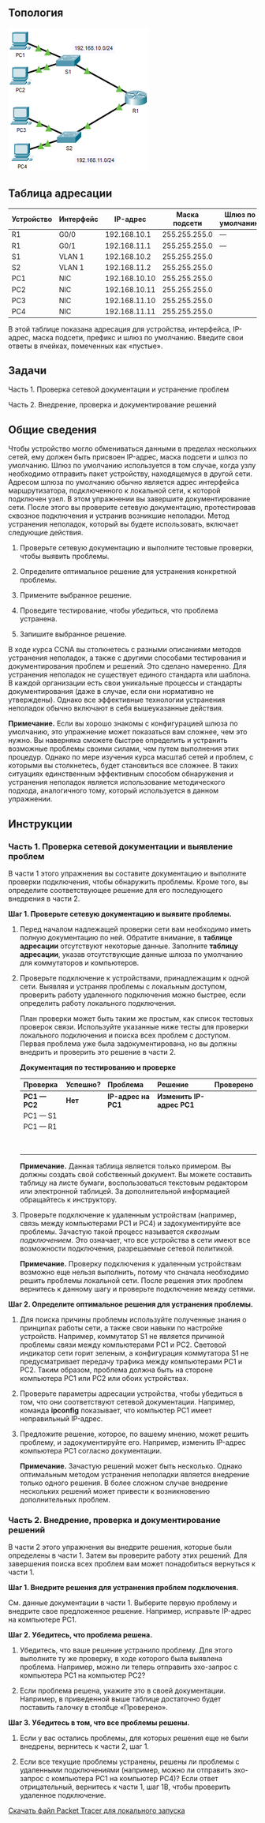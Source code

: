 ## Топология

![](./assets/topology.png)

## Таблица адресации

| Устройство | Интерфейс | IP-адрес      | Маска подсети | Шлюз по умолчанию |
|------------|-----------|---------------|---------------|-------------------|
| R1         | G0/0      | 192.168.10.1  | 255.255.255.0 | —                 |
| R1         | G0/1      | 192.168.11.1  | 255.255.255.0 | —                 |
| S1         | VLAN 1    | 192.168.10.2  | 255.255.255.0 |                   |
| S2         | VLAN 1    | 192.168.11.2  | 255.255.255.0 |                   |
| PC1        | NIC       | 192.168.10.10 | 255.255.255.0 |                   |
| PC2        | NIC       | 192.168.10.11 | 255.255.255.0 |                   |
| PC3        | NIC       | 192.168.11.10 | 255.255.255.0 |                   |
| PC4        | NIC       | 192.168.11.11 | 255.255.255.0 |                   |

В этой таблице показана адресация для устройства, интерфейса, IP-адрес, маска подсети, префикс и шлюз по умолчанию. Введите свои ответы в ячейках, помеченных как «пустые».

## Задачи

Часть 1. Проверка сетевой документации и устранение проблем

Часть 2. Внедрение, проверка и документирование решений

## Общие сведения

Чтобы устройство могло обмениваться данными в пределах нескольких сетей, ему должен быть присвоен IP-адрес, маска подсети и шлюз по умолчанию. Шлюз по умолчанию используется в том случае, когда узлу необходимо отправить пакет устройству, находящемуся в другой сети. Адресом шлюза по умолчанию обычно является адрес интерфейса маршрутизатора, подключенного к локальной сети, к которой подключен узел. В этом упражнении вы завершите документирование сети. После этого вы проверите сетевую документацию, протестировав сквозное подключения и устранив возникшие неполадки. Метод устранения неполадок, который вы будете использовать, включает следующие действия.

1.  Проверьте сетевую документацию и выполните тестовые проверки, чтобы выявить проблемы.

2.  Определите оптимальное решение для устранения конкретной проблемы.

3.  Примените выбранное решение.

4.  Проведите тестирование, чтобы убедиться, что проблема устранена.

5.  Запишите выбранное решение.

В ходе курса CCNA вы столкнетесь с разными описаниями методов устранения неполадок, а также с другими способами тестирования и документирования проблем и решений. Это сделано намеренно. Для устранения неполадок не существует единого стандарта или шаблона. В каждой организации есть свои уникальные процессы и стандарты документирования (даже в случае, если они нормативно не утверждены). Однако все эффективные технологии устранения неполадок обычно включают в себя вышеуказанные действия.

**Примечание.** Если вы хорошо знакомы с конфигурацией шлюза по умолчанию, это упражнение может показаться вам сложнее, чем это нужно. Вы наверняка сможете быстрее определить и устранить возможные проблемы своими силами, чем путем выполнения этих процедур. Однако по мере изучения курса масштаб сетей и проблем, с которыми вы столкнетесь, будет становиться все сложнее. В таких ситуациях единственным эффективным способом обнаружения и устранения неполадок является использование методического подхода, аналогичного тому, который используется в данном упражнении.

## Инструкции

### Часть 1. Проверка сетевой документации и выявление проблем

В части 1 этого упражнения вы составите документацию и выполните проверки подключения, чтобы обнаружить проблемы. Кроме того, вы определите соответствующее решение для его последующего внедрения в части 2.

**Шаг 1. Проверьте сетевую документацию и выявите проблемы.**

1.  Перед началом надлежащей проверки сети вам необходимо иметь полную документацию по ней. Обратите внимание, в **таблице адресации** отсутствуют некоторые данные. Заполните **таблицу адресации**, указав отсутствующие данные шлюза по умолчанию для коммутаторов и компьютеров.

2.  Проверьте подключение к устройствами, принадлежащим к одной сети. Выявляя и устраняя проблемы с локальным доступом, проверить работу удаленного подключения можно быстрее, если определить работу локального подключения.

    План проверки может быть таким же простым, как список тестовых проверок связи. Используйте указанные ниже тесты для проверки локального подключения и поиска всех проблем с доступом. Первая проблема уже была задокументирована, но вы должны внедрить и проверить это решение в части 2.

    **Документация по тестированию и проверке**

    | Проверка      | Успешно? | Проблема            | Решение                   | Проверено |
    |---------------|----------|---------------------|---------------------------|-----------|
    | **PC1 — PC2** | **Нет**  | **IP-адрес на PC1** | **Изменить IP-адрес PC1** |           |
    | PC1 — S1      |          |                     |                           |           |
    | PC1 — R1      |          |                     |                           |           |
    | &nbsp;        |          |                     |                           |           |
    | &nbsp;        |          |                     |                           |           |

    **Примечание.** Данная таблица является только примером. Вы должны создать свой собственный документ. Вы можете составить таблицу на листе бумаги, воспользоваться текстовым редактором или электронной таблицей. За дополнительной информацией обращайтесь к инструктору.

3.  Проверьте подключение к удаленным устройствам (например, связь между компьютерами PC1 и PC4) и задокументируйте все проблемы. Зачастую такой процесс называется *сквозным подключением*. Это означает, что все устройства в сети имеют все возможности подключения, разрешаемые сетевой политикой.

    **Примечание.** Проверку подключения к удаленным устройствам возможно еще нельзя выполнить, потому что сначала необходимо решить проблемы локальной сети. После решения этих проблем вернитесь к данному шагу и проверьте подключение между сетями.

**Шаг 2. Определите оптимальное решения для устранения проблемы.**

1.  Для поиска причины проблемы используйте полученные знания о принципах работы сети, а также свои навыки по настройке устройств. Например, коммутатор S1 не является причиной проблемы связи между компьютерами PC1 и PC2. Световой индикатор сети горит зеленым, а конфигурация коммутатора S1 не предусматривает передачу трафика между компьютерами PC1 и PC2. Таким образом, проблема должна быть на стороне компьютера PC1 или PC2 или обоих устройствах.

2.  Проверьте параметры адресации устройства, чтобы убедиться в том, что они соответствуют сетевой документации. Например, команда **ipconfig** показывает, что компьютер PC1 имеет неправильный IP-адрес.

3.  Предложите решение, которое, по вашему мнению, может решить проблему, и задокументируйте его. Например, изменить IP-адрес компьютера PC1 согласно документации.

    **Примечание.** Зачастую решений может быть несколько. Однако оптимальным методом устранения неполадки является внедрение только одного решения. В более сложном случае внедрение нескольких решений может привести к возникновению дополнительных проблем.

### Часть 2. Внедрение, проверка и документирование решений

В части 2 этого упражнения вы внедрите решения, которые были определены в части 1. Затем вы проверите работу этих решений. Для завершения поиска всех проблем вам может понадобиться вернуться к части 1.

**Шаг 1. Внедрите решения для устранения проблем подключения.**

См. данные документации в части 1. Выберите первую проблему и внедрите свое предложенное решение. Например, исправьте IP-адрес на компьютере PC1.

**Шаг 2. Убедитесь, что проблема решена.**

1.  Убедитесь, что ваше решение устранило проблему. Для этого выполните ту же проверку, в ходе которого была выявлена проблема. Например, можно ли теперь отправить эхо-запрос с компьютера PC1 на компьютер PC2?

2.  Если проблема решена, укажите это в своей документации. Например, в приведенной выше таблице достаточно будет поставить галочку в столбце «Проверено».

**Шаг 3. Убедитесь в том, что все проблемы решены.**

1.  Если у вас остались проблемы, для которых решения еще не были внедрены, вернитесь к части 2, шаг 1.

2.  Если все текущие проблемы устранены, решены ли проблемы с удаленными подключениями (например, можно ли отправить эхо-запрос с компьютера PC1 на компьютер PC4)? Если ответ отрицательный, вернитесь к части 1, шаг 1В, чтобы проверить удаленное подключение.

[Скачать файл Packet Tracer для локального запуска](./assets/10.3.5-packet-tracer---troubleshoot-default-gateway-issues_ru-RU.pka)
